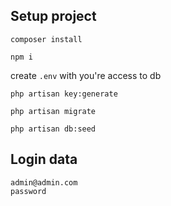 ## Setup project

```shell
composer install
```
```shell
npm i
```

create `.env` with you're access to db

```shell
php artisan key:generate
```

```shell
php artisan migrate
```

```shell
php artisan db:seed
```

## Login data
```
admin@admin.com
password
```
